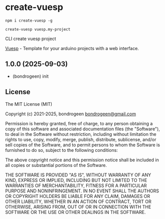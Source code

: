 # create-vuesp

```
npm i create-vuesp -g

create-vuesp vuesp.my-project

```

CLI create vuesp project

[Vuesp](https://github.com/bondrogeen/vuesp) - Template for your arduino projects with a web interface.

## 1.0.0 (2025-09-03)

- (bondrogeen) init

## License

The MIT License (MIT)

Copyright (c) 2021-2025, bondrogeen <bondrogeen@gmail.com>

Permission is hereby granted, free of charge, to any person obtaining a copy
of this software and associated documentation files (the "Software"), to deal
in the Software without restriction, including without limitation the rights
to use, copy, modify, merge, publish, distribute, sublicense, and/or sell
copies of the Software, and to permit persons to whom the Software is
furnished to do so, subject to the following conditions:

The above copyright notice and this permission notice shall be included in
all copies or substantial portions of the Software.

THE SOFTWARE IS PROVIDED "AS IS", WITHOUT WARRANTY OF ANY KIND, EXPRESS OR
IMPLIED, INCLUDING BUT NOT LIMITED TO THE WARRANTIES OF MERCHANTABILITY,
FITNESS FOR A PARTICULAR PURPOSE AND NONINFRINGEMENT. IN NO EVENT SHALL THE
AUTHORS OR COPYRIGHT HOLDERS BE LIABLE FOR ANY CLAIM, DAMAGES OR OTHER
LIABILITY, WHETHER IN AN ACTION OF CONTRACT, TORT OR OTHERWISE, ARISING FROM,
OUT OF OR IN CONNECTION WITH THE SOFTWARE OR THE USE OR OTHER DEALINGS IN
THE SOFTWARE.
